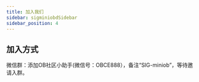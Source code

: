```yaml
---
title: 加入我们
sidebar: sigminiobdSidebar
sidebar_position: 4
---
```



## 加入方式
微信群：添加OB社区小助手(微信号：OBCE888），备注“SIG-miniob”，等待邀请入群。

